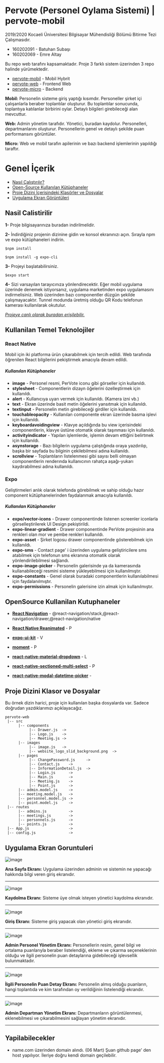 # Pervote (Personel Oylama Sistemi) | pervote-mobil

2019/2020 Kocaeli Üniversitesi Bilgisayar Mühendisliği Bölümü Bitirme Tezi Çalışmasıdır.

* 160202091 - Batuhan Subaşı
* 160202069 - Emre Altay

Bu repo web tarafını kapsamaktadır. Proje 3 farklı sistem üzerinden 3 repo halinde yürümektedir.

* [pervote-mobil](https://github.com/batuhansubasi/pervote-mobil) - Mobil Hybrit 
* [pervote-web](https://github.com/batuhansubasi/pervote-web)     - Frontend Web 
* [pervote-micro](https://github.com/batuhansubasi/pervote-micro) - Backend

**Mobil:** Personelin sisteme giriş yaptığı kısımdır. Personeller şirket içi çalışanlarla beraber toplantılar oluşturur. Bu toplantılar sonucunda, toplantıya katılanlar birbirini oylar. Detaylı bilgileri girebileceği alan mevcuttur. 

**Web:** Admin yönetim tarafıdır. Yönetici, buradan kaydolur. Personelleri, departmanlarını oluşturur. Personellerin genel ve detaylı şekilde puan performansını görüntüler.

**Micro:** Web ve mobil tarafın apilerinin ve bazı backend işlemlerinin yapıldığı taraftır.

# Genel İçerik

-	[Nasıl Çalıştırılır?](#nasil-calistirilir)
-	[Open-Source Kullanılan Kütüphaneler](#opensource-kullanilan-kutuphaneler)
-	[Proje Dizini İçerisindeki Klasörler ve Dosyalar](#proje-dizini-klasor-ve-dosyalar)
-	[Uygulama Ekran Görüntüleri](#uygulama-ekran-goruntuleri)


## Nasil Calistirilir

**1-** Proje bilgisayarınıza buradan indirilmelidir.

**2-** İndirdiğiniz projenin dizinine gidin ve konsol ekranınızı açın. Sırayla npm ve expo kütüphaneleri indirin.

```
$npm install

```

```
$npm install -g expo-cli

```

**3-** Projeyi başlatabilirsiniz.

```
$expo start
```

**4-** Sizi varsayılan tarayıcınıza yönlendirecektir. Eğer mobil uygulama üzerinde denemek istiyorsanız, uygulama marketinden expo uygulamasını indirmelisiniz. Web üzerinden bazı componentler düzgün şekilde çalışmayacaktır. Tunnel modunda üretmiş olduğu QR Kodu telefonun kamerası kullanılarak okutulur.

[*Projeye canlı olarak buradan erişilebilir.*](https://batuhansubasi.github.io/pervote-web/)
 
## Kullanilan Temel Teknolojiler

### React Native

Mobil için iki platforma ürün çıkarabilmek için tercih edildi. Web tarafında öğrenilen React bilgilerini pekiştirmek amacıyla devam edildi. 

##### Kullanılan Kütüphaneler

* **image** - Personel resmi, PerVote iconu gibi görseller için kullanıldı.
* **stylesheet** - Componentlerin dizayn öğelerini özelleştirmek için kullanıldı.
* **alert** - Kullanıcıya uyarı vermek için kullanıldı. (Kamera izni vb.)
* **text** - Ekran üzerinde basit metin öğelerini yansıtmak için kullanıldı.
* **textinput** - Personelin metin girebileceği girdiler için kullanıldı.
* **touchableopacity** - Kullanılan componente ekran üzerinde basma işlevi için kullanıldı.
* **keyboardavoidingview** - Klavye açıldığında bu view içerisindeki componentlerin, klavye üstüne otomatik olarak taşınması için kullanıldı.
* **activityindicator** - Yapılan işlemlerde, işlemin devam ettiğini belirtmek için kullanıldı.
* **asynstorage** - Bazı bilgilerin uygulama çalıştığında oraya yazdırılıp, başka bir sayfada bu bilginin çekilebilmesi adına kullanıldı.
* **scrollview** - Toplantıların listelenmesi gibi sayısı belli olmayan componentlerin renderında kullanıcının rahatça aşağı-yukarı kaydırabilmesi adına kullanıldı.

### Expo

Geliştirmeleri anlık olarak telefonda görebilmek ve sahip olduğu hazır component kütüphanelerinden faydalanmak amacıyla kullanıldı.

##### Kullanılan Kütüphaneler

* **expo/vector-icons** - Drawer componentinde listenen screenler iconlarla görselleştirilerek UI Design pekiştirildi.
* **expo-linear-gradient** - Drawer componentinde PerVote projesinin ana renkleri olan mor ve pembe renkleri kullanıldı.
* **expo-asset** - Şirket logosu drawer componentinde gösterebilmek için kullanıldı.
* **expo-sms** - Contact page' i üzerinden uygulama geliştiricilere sms atabilmek için telefonun sms ekranına otomatik olarak yönlendirilebilmesi sağlandı.
* **expo-image-picker** - Personelin galerisinde ya da kamerasında kullanabileceği resmini sisteme yükleyebilmesi için kullanılmıştır.
* **expo-constants** - Genel olarak buradaki componentlerin kullanılabilmesi için faydalanılmıştır.
* **expo-permissions** - Personelin galerisine izin almak için kullanılmıştır.

## OpenSource Kullanilan Kutuphaneler

* [**React Navigation**](https://reactnavigation.org/) - @react-navigation/stack,@react-navigation/drawer,@react-navigation/native

* [**React Native Reanimated**](https://www.npmjs.com/package/react-native-reanimated) - P

* [**expo-ui-kit**](https://www.npmjs.com/package/expo-ui-kit) - V

* [**moment**](https://www.npmjs.com/package/qs) - P

* [**react-native-material-dropdown**](https://www.npmjs.com/package/react-native-material-dropdown) - L

* [**react-native-sectioned-multi-select**](https://www.npmjs.com/package/react-native-sectioned-multi-select) - P

* [**react-native-modal-datetime-picker**](https://www.npmjs.com/package/react-native-modal-datetime-picker) - 

## Proje Dizini Klasor ve Dosyalar
Bu örnek dizin harici, proje için kullanılan başka dosyalarda var. Sadece doğrudan yazdıklarımızı açıklayacağız.
```
pervote-web
 |-- src
      |-- components 
           |-- Drawer.js  ->
           |-- Logo.js    ->
           |-- Meeting.js ->
      |-- images 
           |-- image.js   ->
           |-- website_logo_slid_background.png  ->
      |-- pages
           |-- ChangePassword.js     ->
           |-- Contact.js    ->
           |-- InformationDetail.js  ->
           |-- Login.js      ->
           |-- Main.js       ->
           |-- Meeting.js    ->
           |-- Point.js      ->
      |-- admin.model.js     -> 
      |-- meeting.model.js   ->
      |-- personnel.model.js ->
      |-- point.model.js     ->
 |-- routes    
      |-- admins.js          -> 
      |-- meetings.js        -> 
      |-- personnels.js      ->
      |-- points.js          ->  
 |-- App.js                  -> 
 |-- config.js               -> 
```
## Uygulama Ekran Goruntuleri

![image](https://user-images.githubusercontent.com/30631029/83819475-a16f7280-a6d2-11ea-8c95-76b5a8b3e414.png)

**Ana Sayfa Ekranı:** Uygulama üzerinden adminin ve sistemin ne yapacağı hakkında bilgi veren giriş ekranıdır.

---

![image](https://user-images.githubusercontent.com/30631029/83914763-8fe1a580-a77a-11ea-82d8-d6d6cfd31553.png)

**Kaydolma Ekranı:** Sisteme üye olmak isteyen yönetici kaydolma ekranıdır.

---

![image](https://user-images.githubusercontent.com/30631029/83913954-f9f94b00-a778-11ea-9bcf-bac9a9b876c1.png)

**Giriş Ekranı:** Sisteme giriş yapacak olan yönetici giriş ekranıdır.

---

![image](https://user-images.githubusercontent.com/30631029/83914078-3462e800-a779-11ea-9508-1a8881cf9195.png)

**Admin Personel Yönetim Ekranı:** Personellerin resim, genel bilgi ve ortalama puanlarıyla beraber listelendiği, ekleme ve çıkarma seçeneklerinin olduğu ve ilgili personelin puan detaylarına gidebileceği işlevsellik bulunmaktadır.

---

![image](https://user-images.githubusercontent.com/30631029/83914174-607e6900-a779-11ea-8571-2b372cd630f5.png)

**İlgili Personelin Puan Detay Ekranı:** Personelin almış olduğu puanların, hangi toplantıda ve kim tarafından oy verildiğinin listelendiği ekrandır.

---

![image](https://user-images.githubusercontent.com/30631029/83914200-6bd19480-a779-11ea-98a1-fcb07811684c.png)

**Admin Departman Yönetim Ekranı:** Departmanların görüntülenmesi, eklenebilmesi ve çıkarabilmesini sağlayan yönetim ekranıdır.

---

## Yapilabilecekler

* name.com üzerinden domain alındı. (06 Mart) Şuan github page' den host yapılıyor. İleriye doğru kendi domain geçilebilir.
